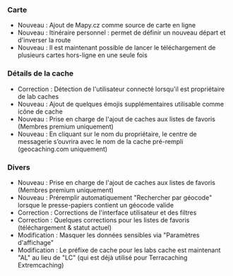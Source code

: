 ### Carte
- Nouveau : Ajout de Mapy.cz comme source de carte en ligne
- Nouveau : Itinéraire personnel : permet de définir un nouveau départ et d'inverser la route
- Nouveau : Il est maintenant possible de lancer le téléchargement de plusieurs cartes hors-ligne en une seule fois

### Détails de la cache
- Correction : Détection de l'utilisateur connecté lorsqu'il est propriétaire de lab caches
- Nouveau : Ajout de quelques émojis supplémentaires utilisable comme icône de cache
- Nouveau : Prise en charge de l'ajout de caches aux listes de favoris (Membres premium uniquement)
- Nouveau : En cliquant sur le nom du propriétaire, le centre de messagerie s’ouvrira avec le nom de la cache pré-rempli (geocaching.com uniquement)

### Divers
- Nouveau : Prise en charge de l'ajout de caches aux listes de favoris (Membres premium uniquement)
- Nouveau : Préremplir automatiquement "Rechercher par géocode" lorsque le presse-papiers contient un géocode valide
- Correction : Corrections de l'interface utilisateur et des filtres
- Correction : Quelques corrections pour les listes de favoris (téléchargement & statut actuel)
- Modification : Masquer les données sensibles via "Paramètres d'affichage"
- Modification : Le préfixe de cache pour les labs cache est maintenant "AL" au lieu de "LC" (qui est déjà utilisé pour Terracaching Extremcaching)
